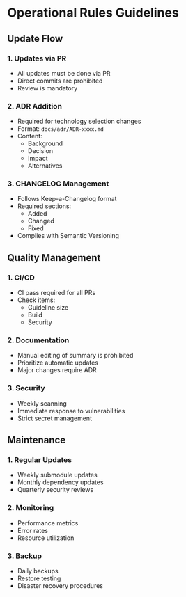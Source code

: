 # Operational Rules Guidelines

## Update Flow
### 1. Updates via PR
- All updates must be done via PR
- Direct commits are prohibited
- Review is mandatory

### 2. ADR Addition
- Required for technology selection changes
- Format: `docs/adr/ADR-xxxx.md`
- Content:
  - Background
  - Decision
  - Impact
  - Alternatives

### 3. CHANGELOG Management
- Follows Keep-a-Changelog format
- Required sections:
  - Added
  - Changed
  - Fixed
- Complies with Semantic Versioning

## Quality Management
### 1. CI/CD
- CI pass required for all PRs
- Check items:
  - Guideline size
  - Build
  - Security

### 2. Documentation
- Manual editing of summary is prohibited
- Prioritize automatic updates
- Major changes require ADR

### 3. Security
- Weekly scanning
- Immediate response to vulnerabilities
- Strict secret management

## Maintenance
### 1. Regular Updates
- Weekly submodule updates
- Monthly dependency updates
- Quarterly security reviews

### 2. Monitoring
- Performance metrics
- Error rates
- Resource utilization

### 3. Backup
- Daily backups
- Restore testing
- Disaster recovery procedures 